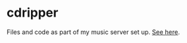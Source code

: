# cdripper
Files and code as part of my music server set up. [See here](https://www.imagetracking.org.uk/2018/08/setting-up-a-home-music-server-player-on-linux/).

